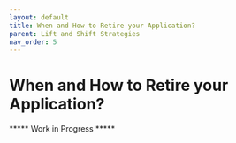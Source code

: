 ```yaml
---
layout: default
title: When and How to Retire your Application? 
parent: Lift and Shift Strategies
nav_order: 5
---
```


# When and How to Retire your Application? 

***** Work in Progress *****